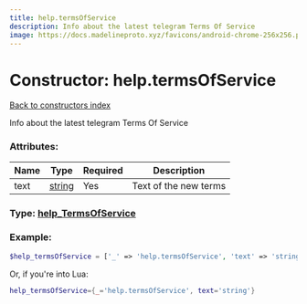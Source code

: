 ```yaml
---
title: help.termsOfService
description: Info about the latest telegram Terms Of Service
image: https://docs.madelineproto.xyz/favicons/android-chrome-256x256.png
---
```

# Constructor: help.termsOfService  
[Back to constructors index](index.md)



Info about the latest telegram Terms Of Service

### Attributes:

| Name     |    Type       | Required | Description |
|----------|---------------|----------|-------------|
|text|[string](../types/string.md) | Yes|Text of the new terms|



### Type: [help\_TermsOfService](../types/help_TermsOfService.md)


### Example:

```php
$help_termsOfService = ['_' => 'help.termsOfService', 'text' => 'string'];
```  


Or, if you're into Lua:

```lua
help_termsOfService={_='help.termsOfService', text='string'}

```


